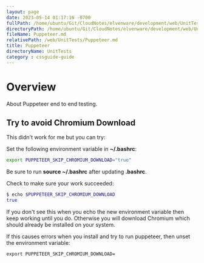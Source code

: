 ```yaml
---
layout: page
date: 2023-05-14 01:17:16 -0700
fullPath: /home/ubuntu/Git/CloudNotes/elvenware/development/web/UnitTests/Puppeteer.md
directoryPath: /home/ubuntu/Git/CloudNotes/elvenware/development/web/UnitTests
fileName: Puppeteer.md
relativePath: /web/UnitTests/Puppeteer.md
title: Puppeteer
directoryName: UnitTests
category : cssguide-guide
---
```


# Overview

About Puppeteer end to end testing.

## Try to avoid Chromium Download

This didn't work for me but you can try:

Set the following environment variable in **~/.bashrc**:

```bash
export PUPPETEER_SKIP_CHROMIUM_DOWNLOAD="true"
```

Be sure to run **source ~/.bashrc** after updating **.bashrc**.

Check to make sure your work succeeded:

```bash
$ echo $PUPPETEER_SKIP_CHROMIUM_DOWNLOAD
true
```

If you don't see this when you echo the new environment variable then keep working until you do. Otherwise you will download Chromium which should already be installed on your system.

If this causes errors when you install and try to run puppeteer, then unset the environment variable:

```bashrc
export PUPPETEER_SKIP_CHROMIUM_DOWNLOAD=
```

<!--       -->
<!-- links -->
<!--       -->

